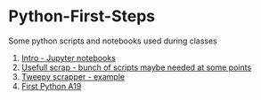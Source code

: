 # Python-First-Steps

Some python scripts and notebooks used during classes

1. [Intro - Jupyter notebooks](Python-Introduction-Jupyter-notebooks/README.md)
2. [Usefull scrap - bunch of scripts maybe needed at some points](Python-usefull-various/README.md)
3. [Tweepy scrapper - example](Python-Tweepy-scrapper-multiclassification/README.md)
4. [First Python A19](Python-first/README.md)

